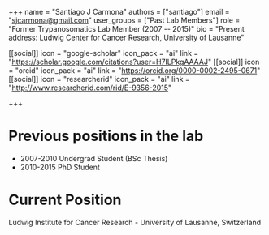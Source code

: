 +++
name = "Santiago J Carmona"
authors = ["santiago"]
email = "sjcarmona@gmail.com"
user_groups = ["Past Lab Members"]
role = "Former Trypanosomatics Lab Member (2007 -- 2015)"
bio = "Present address: Ludwig Center for Cancer Research, University of Lausanne"

[[social]]
 icon = "google-scholar"
 icon_pack = "ai"
 link = "https://scholar.google.com/citations?user=H7ILPkgAAAAJ"
[[social]]
 icon = "orcid"
 icon_pack = "ai"
 link = "https://orcid.org/0000-0002-2495-0671"
[[social]]
  icon = "researcherid"
  icon_pack = "ai"
  link = "http://www.researcherid.com/rid/E-9356-2015"

+++

# Previous positions in the lab

 * 2007-2010 Undergrad Student (BSc Thesis)
 * 2010-2015 PhD Student 

# Current Position

Ludwig Institute for Cancer Research - University of Lausanne, Switzerland
